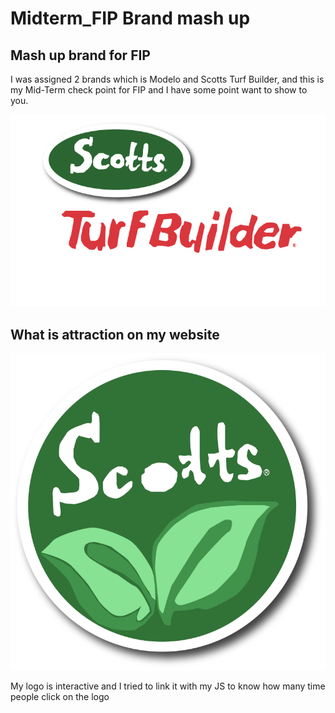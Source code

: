 # Midterm_FIP Brand mash up

## Mash up brand for FIP

I was assigned 2 brands which is Modelo and Scotts Turf Builder, and this is my Mid-Term check point for FIP and I have some point want to show to you.


![label](Label-100.jpg "Mid term FIP")

## What is attraction on my website

![logo](logo2nd.svg "Mid term FIP")


My logo is interactive and I tried to link it with my JS to know how many time people click on the logo
